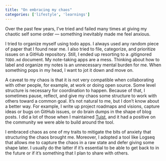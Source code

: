 ```yaml
---
title: "On embracing my chaos"
categories: ['lifestyle', 'learnings']
---
```


Over the past few years, I’ve tried and failed many times at giving my chaotic self some order — something inevitably made me feel anxious.

I tried to organize myself using todo apps. I always used any random piece of paper that I found near me. I also tried to file, categorize, and prioritize issues on a GitHub repository. Still, I ended up resorting to a .gitignored `TODO.md` document. My note-taking apps are a mess. Thinking about how to label and organize my notes is an unnecessary mental burden for me. When something pops in my head, I want to jot it down and move on.

A caveat to my chaos is that it is not very compatible when collaborating with other people, for example, at work or doing open source. Some level structure is necessary for coordination to happen. Because of that, I sometimes pause, reflect, and give my chaos some structure to work with others toward a common goal. It’s not natural to me, but I don’t know about a better way. For example, I write up project roadmaps and visions, capture ideas or bugs on GitHub issues, or do brain dumps in the shape of blog posts. I did a lot of those when I maintained [Tuist](https://tuist.io), and it had a positive on the community we were able to build around the tool.

I embraced chaos as one of my traits to mitigate the bits of anxiety that structuring the chaos brought me. Moreover, I adopted a tool like Logseq that allows me to capture the chaos in a raw state and defer giving some shape later. I usually do the latter if it’s essential to be able to get back to in the future or if it’s something that I plan to share with others.



